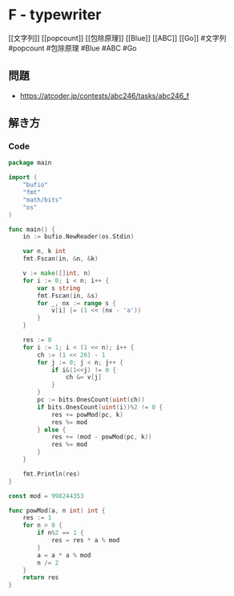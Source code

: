 # F - typewriter
[[文字列]] [[popcount]] [[包除原理]] [[Blue]] [[ABC]] [[Go]]
#文字列 #popcount #包除原理 #Blue #ABC #Go 

## 問題
- https://atcoder.jp/contests/abc246/tasks/abc246_f

## 解き方
### Code
```go
package main

import (
	"bufio"
	"fmt"
	"math/bits"
	"os"
)

func main() {
	in := bufio.NewReader(os.Stdin)

	var n, k int
	fmt.Fscan(in, &n, &k)

	v := make([]int, n)
	for i := 0; i < n; i++ {
		var s string
		fmt.Fscan(in, &s)
		for _, nx := range s {
			v[i] |= (1 << (nx - 'a'))
		}
	}

	res := 0
	for i := 1; i < (1 << n); i++ {
		ch := (1 << 26) - 1
		for j := 0; j < n; j++ {
			if i&(1<<j) != 0 {
				ch &= v[j]
			}
		}
		pc := bits.OnesCount(uint(ch))
		if bits.OnesCount(uint(i))%2 != 0 {
			res += powMod(pc, k)
			res %= mod
		} else {
			res += (mod - powMod(pc, k))
			res %= mod
		}
	}

	fmt.Println(res)
}

const mod = 998244353

func powMod(a, n int) int {
	res := 1
	for n > 0 {
		if n%2 == 1 {
			res = res * a % mod
		}
		a = a * a % mod
		n /= 2
	}
	return res
}
```
